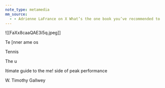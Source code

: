 ```yaml
---
note_type: metamedia
mm_source:
  - - Adrienne LaFrance on X What’s the one book you’ve recommended to people more than any other over the past 10 years  X.md
---
```


![[FaXx8caaQAE3i5q.jpeg]]

Te [nner
ame os

Tennis

The u

Itimate guide to the me!
side of peak performance

W. Timothy Gallwey

